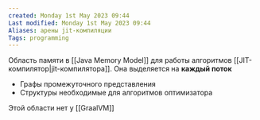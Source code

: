 ```yaml
---
created: Monday 1st May 2023 09:44
Last modified: Monday 1st May 2023 09:44
Aliases: арены jit-компиляции
Tags: programming
---
```



Область памяти в [[Java Memory Model]] для работы алгоритмов [[JIT-компилятор|jit-компилятора]]. Она выделяется на **каждый поток**
- Графы промежуточного представления
- Структуры необходимые для алгоритмов оптимизатора

Этой области нет у [[GraalVM]]